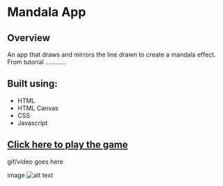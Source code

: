 # Mandala App

## Overview ##
An app that draws and mirrors the line drawn to create a mandala effect.
From tutorial ............
## Built using: ##

- HTML
- HTML Canvas
- CSS
- Javascript

## [Click here to play the game](https://clawrence005.github.io/mandala-canvas-app/) 

gif/video goes here

image ![alt text](image.jpg)
